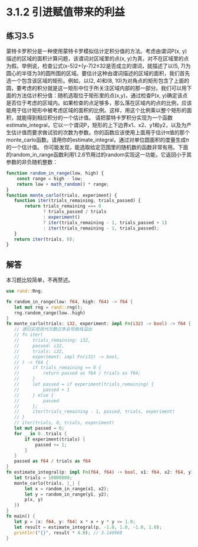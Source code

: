 # 3.1.2 引进赋值带来的利益
## 练习3.5
 蒙特卡罗积分是一种使用蒙特卡罗模拟估计定积分值的方法。考虑由谓词P(x, y)描述的区域的面积计算问题，该谓词对区域里的点(x, y)为真，对不在区域里的点为假。举例说，检查公式(x-5)2+(y-7)2≤32是否成立的谓词，就描述了以(5, 7)为圆心的半径为3的圆所围的区域。要估计这种由谓词描述的区域的面积，我们首先选一个包含该区域的矩形。例如，以(2, 4)和(8, 10)为对角点的矩形包含了上面的圆，要考虑的积分就是这一矩形中位于所关注区域内部的那一部分。我们可以用下面的方法估计积分值：随机选取位于矩形里的点(x,y)，通过检查P(x, y)确定该点是否位于考虑的区域内。如果检查的点足够多，那么落在区域内的点的比例，应该能用于估计矩形中被考虑区域的面积的比例。这样，用这个比例乘以整个矩形的面积，就能得到相应积分的一个估计值。
 请把蒙特卡罗积分实现为一个函数estimate_integral，它以一个谓词P，矩形的上下边界x1、x2、y1和y2，以及为产生估计值而要求做试验的次数为参数。你的函数应该使用上面用于估计π值的那个monte_carlo函数。请用你的estimate_integral，通过对单位圆面积的度量生成π的一个估计值。
 你可能发现，能选取给定范围里的随机数的函数非常有用。下面的random_in_range函数利用1.2.6节用过的random实现这一功能，它返回小于其参数的非负随机整数：
 ```javascript
 function random_in_range(low, high) {
     const range = high - low;
     return low + math_random() * range;
 }
 function monte_carlo(trials, experiment) {
    function iter(trials_remaining, trials_passed) {
        return trials_remaining === 0
               ? trials_passed / trials
               : experiment()
               ? iter(trials_remaining - 1, trials_passed + 1)
               : iter(trials_remaining - 1, trials_passed);
    }
    return iter(trials, 0);
}
 ```

 ## 解答
 本习题比较简单，不再赘述。
 ```rust
 use rand::Rng;

fn random_in_range(low: f64, high: f64) -> f64 {
    let mut rng = rand::rng();
    rng.random_range(low..high)
}
fn monte_carlo(trials: i32, experiment: impl Fn(i32) -> bool) -> f64 {
    // 递归实现迭代次数过多会导致栈溢出
    // fn iter(
    //     trials_remaining: i32,
    //     passed: i32,
    //     trials: i32,
    //     experiment: impl Fn(i32) -> bool,
    // ) -> f64 {
    //     if trials_remaining == 0 {
    //         return passed as f64 / trials as f64;
    //     }
    //     let passed = if experiment(trials_remaining) {
    //         passed + 1
    //     } else {
    //         passed
    //     };
    //     iter(trials_remaining - 1, passed, trials, experiment)
    // }
    // iter(trials, 0, trials, experiment)
    let mut passed = 0;
    for _ in 0..trials {
        if experiment(trials) {
            passed += 1;
        }
    }
    passed as f64 / trials as f64
}
fn estimate_integral(p: impl Fn(f64, f64) -> bool, x1: f64, x2: f64, y1: f64, y2: f64) -> f64 {
    let trials = 10000000;
    monte_carlo(trials, |_| {
        let x = random_in_range(x1, x2);
        let y = random_in_range(y1, y2);
        p(x, y)
    })
}
fn main() {
    let p = |x: f64, y: f64| x * x + y * y <= 1.0;
    let result = estimate_integral(p, -1.0, 1.0, -1.0, 1.0);
    println!("{}", result * 4.0); // 3.140968
}
```